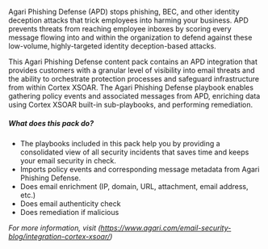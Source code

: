 Agari Phishing Defense (APD) stops phishing, BEC, and other identity deception attacks that trick employees into harming your business. APD prevents threats from reaching employee inboxes by scoring every message flowing into and within the organization to defend against these low-volume, highly-targeted identity deception-based attacks.

This Agari Phishing Defense content pack contains an APD integration that provides customers with a granular level of visibility into email threats and the ability to orchestrate protection processes and safeguard infrastructure from within Cortex XSOAR. The Agari Phishing Defense playbook enables gathering policy events and associated messages from APD, enriching data using Cortex XSOAR built-in sub-playbooks, and performing remediation.
         
##### What does this pack do?

- The playbooks included in this pack help you by providing a consolidated view of all security incidents that saves time and keeps your email security in check.
- Imports policy events and corresponding message metadata from Agari Phishing Defense.
- Does email enrichment (IP, domain, URL, attachment, email address, etc.)
- Does email authenticity check
- Does remediation if malicious
 
_For more information, visit (<https://www.agari.com/email-security-blog/integration-cortex-xsoar/>)_
